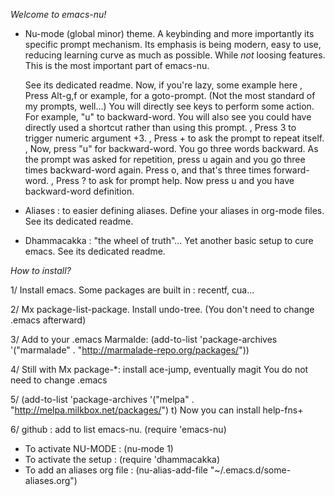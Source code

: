 _Welcome to emacs-nu!_


- Nu-mode (global minor) theme. A keybinding and more importantly
  its specific prompt mechanism.
  Its emphasis is being modern, easy to use,
  reducing learning curve as much as possible.
  While _not_ loosing features.
  This is the most important part of emacs-nu.

  See its dedicated readme. Now, if you're lazy, some example here
  , Press Alt-g,f or example, for a goto-prompt. (Not the most standard of my prompts, well...)
  You will directly see keys to perform some action. For example, "u" to backward-word.
  You will also see you could have directly used a shortcut rather than using this prompt.
  , Press 3 to trigger numeric argument +3.
  , Press + to ask the prompt to repeat itself.
  , Now, press "u" for backward-word. You go three words backward. As the prompt was asked for repetition,
  press u again and you go three times backward-word again. Press o, and that's three times forward-word.
  , Press ? to ask for prompt help. Now press u and you have backward-word definition.


- Aliases : to easier defining aliases.
  Define your aliases in org-mode files.
  See its dedicated readme.


- Dhammacakka : "the wheel of truth"...
  Yet another basic setup to cure emacs.
  See its dedicated readme.




_How to install?_


1/ Install emacs.
   Some packages are built in : recentf, cua...

2/ Mx package-list-package.
   Install undo-tree. (You don't need to change .emacs afterward)

3/ Add to your .emacs Marmalde:
   (add-to-list 'package-archives '("marmalade" . "http://marmalade-repo.org/packages/"))

4/ Still with Mx package-*:
   install ace-jump, eventually magit
   You do not need to change .emacs

5/ (add-to-list 'package-archives
             '("melpa" . "http://melpa.milkbox.net/packages/") t)
   Now you can install help-fns+

6/ github : add to list emacs-nu.
   (require 'emacs-nu)


-  To activate NU-MODE :   (nu-mode 1)
-  To activate the setup : (require 'dhammacakka)
-  To add an aliases org file : (nu-alias-add-file "~/.emacs.d/some-aliases.org")
